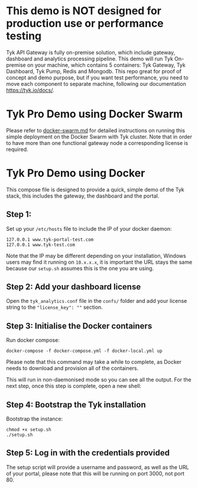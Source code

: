 # This demo is NOT designed for production use or performance testing
Tyk API Gateway is fully on-premise solution, which include gateway, dashboard and analytics processing pipeline.
This demo will run Tyk On-premise on your machine, which contains 5 containers: Tyk Gateway, Tyk Dashboard, Tyk Pump, Redis and Mongodb.
This repo great for proof of concept and demo purpose, but if you want test performance, you need to move each component to separate machine, following our documentation https://tyk.io/docs/.


# Tyk Pro Demo using Docker Swarm

Please refer to [docker-swarm.md](docker-swarm.md) for detailed instructions on running this simple deployment on the Docker Swarm with Tyk cluster. Note that in order to have more than one functional gateway node a corresponding license is required.

# Tyk Pro Demo using Docker

This compose file is designed to provide a quick, simple demo of the Tyk stack, this includes the gateway, the dashboard and the portal.

## Step 1:

Set up your `/etc/hosts` file to include the IP of your docker daemon:

```
127.0.0.1 www.tyk-portal-test.com
127.0.0.1 www.tyk-test.com
```

Note that the IP may be different depending on your installation, Windows users may find it running on `10.x.x.x`, it is important the URL stays the same because our `setup.sh` assumes this is the one you are using.

## Step 2: Add your dashboard license

Open the `tyk_analytics.conf` file in the `confs/` folder and add your license string to the `"license_key": ""` section.

## Step 3: Initialise the Docker containers

Run docker compose:

```
docker-compose -f docker-compose.yml -f docker-local.yml up
```

Please note that this command may take a while to complete, as Docker needs to download and provision all of the containers.

This will run in non-daemonised mode so you can see all the output. For the next step, once this step is complete, open a new shell:

## Step 4: Bootstrap the Tyk installation

Bootstrap the instance:

```
chmod +x setup.sh 
./setup.sh 
```

## Step 5: Log in with the credentials provided

The setup script will provide a username and password, as well as the URL of your portal, please note that this will be running on port 3000, not port 80.
